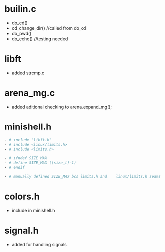 # builin.c
- do_cd()
- cd_change_dir() //called from do_cd
- do_pwd()
- do_echo() //testing needed

# libft
- added strcmp.c

# arena_mg.c
- added aditional checking to arena_expand_mg();

# minishell.h

```bash
- # include "libft.h"
- # include <linux/limits.h>
- # include <limits.h>

- # ifndef SIZE_MAX
- # define SIZE_MAX ((size_t)-1)
- # endif

- # manually defined SIZE_MAX bcs limits.h and    linux/limits.h seams doesnt work : 
```
# colors.h 
- include in minishell.h

# signal.h 
- added for handling signals
